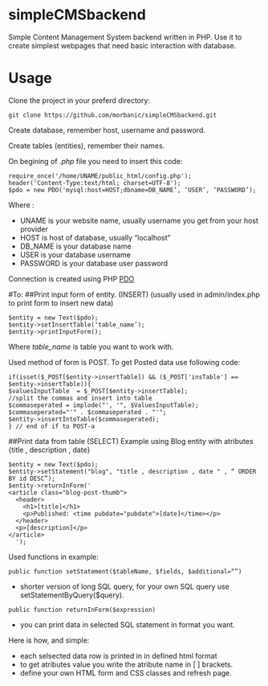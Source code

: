 # simpleCMSbackend
Simple Content Management System backend written in PHP. Use it to create simplest webpages that need basic interaction with database.


# Usage #

Clone the project in your preferd directory:

```
git clone https://github.com/morbanic/simpleCMSbackend.git
```

Create database, remember host, username and password.

Create tables (entities), remember their names.


On begining of _.php_ file you need to insert this code:
```
require_once('/home/UNAME/public_html/config.php');
header('Content-Type:text/html; charset=UTF-8');
$pdo = new PDO('mysql:host=HOST;dbname=DB_NAME’, ‘USER’, ‘PASSWORD’);
```

Where :
* UNAME is your website name, usually username you get from your host provider
* HOST is host of database, usually “localhost”
* DB_NAME is your database name
* USER is your database username
* PASSWORD is your database user password

Connection is created using PHP [PDO](http://php.net/manual/en/book.pdo.php)


#To:
##Print input form of entity. (INSERT) (usually used in admin/index.php to print form to insert new data)
```
$entity = new Text($pdo);
$entity->setInsertTable(‘table_name’);
$entity->printInputForm();
```

Where _table_name_ is table you want to work with.

Used method of form is POST. To get Posted data use following code:
```
if(isset($_POST[$entity->insertTable]) && ($_POST['insTable'] == $entity->insertTable)){
$valuesInputTable  = $_POST[$entity->insertTable];
//split the commas and insert into table
$commaseperated = implode("', '", $ValuesInputTable);
$commaseperated="'" . $commaseperated . "'";
$entity->insertIntoTable($commaseperated);
} // end of if to POST-a
```


##Print data from table (SELECT)
Example using Blog entity with atributes {title , description , date}
```
$entity = new Text($pdo);
$entity->setStatement("blog", "title , description , date " , “ ORDER BY id DESC”);
$entity->returnInForm('
<article class="blog-post-thumb">
  <header>
    <h1>[title]</h1>
    <p>Published: <time pubdate="pubdate">[date]</time></p>
  </header>
  <p>[description]</p>
</article>
  ');
```

Used functions in example:
```
public function setStatement($tableName, $fields, $additional=“”) 
```
  * shorter version of long  SQL query, for your own SQL query use setStatementByQuery($query). 
```
public function returnInForm($expression)
```

  * you can print data in selected SQL statement in format you want. 
  
Here is how, and simple:
* each selsected data row is printed in in defined html format
* to get atributes value you write the atribute name in [ ] brackets.
* define your own HTML form and CSS classes and refresh page.





